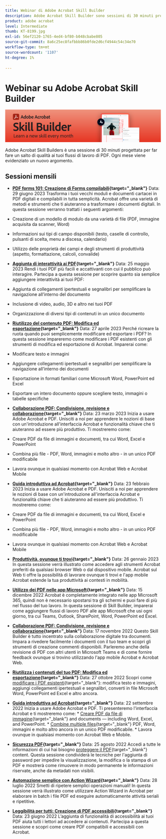 ```yaml
---
title: Webinar di Adobe Acrobat Skill Builder
description: Adobe Acrobat Skill Builder sono sessioni di 30 minuti progettate per far fare un salto di qualità ai tuoi flussi di lavoro PDF
product: adobe acrobat
level: Intermediate
thumb: KT-8199.jpg
exl-id: 56ef2120-1765-4ed4-bf80-b048cbabe805
source-git-commit: 8a6c25ec8fafbbb86b0fde2d6cf4944c54c34e70
workflow-type: tm+mt
source-wordcount: '1107'
ht-degree: 1%

---
```


# Webinar su Adobe Acrobat Skill Builder

![Immagine di Acrobat Skill Builder](../assets/sbacrobatwebinars.png)

Adobe Acrobat Skill Builders è una sessione di 30 minuti progettata per far fare un salto di qualità ai tuoi flussi di lavoro di PDF. Ogni mese viene evidenziato un nuovo argomento.

## Sessioni mensili

* **[PDF forms 101: Creazione di Forms compilabili](https://adobe-acrobat-skill-builder.joinus.adobeevents.com/attendease/networking/experience/795f4bc7-db42-4022-a624-8a53c51174c6/9d685d0f-4a5b-4236-a1ef-081d1403fb41){target="_blank"}**
Data: 29 giugno 2023 Trasforma i tuoi vecchi moduli e documenti cartacei in PDF digitali e compilabili in tutta semplicità. Acrobat offre una varietà di metodi e strumenti che ti aiuteranno a trasformare i documenti digitali. In questa sessione verranno trattati i seguenti argomenti:

* Creazione di un modello di modulo da una varietà di file (PDF, immagine acquisita da scanner, Word)
* Informazioni sui tipi di campo disponibili (testo, caselle di controllo, pulsanti di scelta, menu a discesa, calendario)
* Utilizzo delle proprietà dei campi e degli strumenti di produttività (aspetto, formattazione, calcoli, convalide)

* **[Aggiunta di interattività ai PDF](https://adobe-acrobat-skill-builder.joinus.adobeevents.com/attendease/networking/experience/4ff4d607-8c9f-47dd-ac4f-3b351a0a0fe3/2eb92255-d963-4ff7-b278-2a95a11db755){target="_blank"}**
Data: 25 maggio 2023 Rendi i tuoi PDF più facili e accattivanti con cui il pubblico può interagire. Partecipa a questa sessione per scoprire quanto sia semplice aggiungere interattività ai tuoi PDF:

* Aggiunta di collegamenti ipertestuali e segnalibri per semplificare la navigazione all’interno del documento
* Inclusione di video, audio, 3D e altro nei tuoi PDF
* Organizzazione di diversi tipi di contenuti in un unico documento

* **[Riutilizzo del contenuto PDF: Modifica ed esportazione](https://adobe-acrobat-skill-builder.joinus.adobeevents.com/attendease/networking/experience/aac3b9af-7d54-4ea5-a6fa-61bc7acea87f/8d7341ee-ff0f-492a-b3fd-935bd11d4ed0){target="_blank"}**
Data: 27 aprile 2023 Perché ricreare la ruota quando puoi semplicemente modificare ed esportare i PDF? In questa sessione impareremo come modificare i PDF esistenti con gli strumenti di modifica ed esportazione di Acrobat. Imparerai come:

* Modificare testo e immagini
* Aggiungere collegamenti ipertestuali e segnalibri per semplificare la navigazione all’interno dei documenti
* Esportazione in formati familiari come Microsoft Word, PowerPoint ed Excel
* Esportare un intero documento oppure scegliere testo, immagini o tabelle specifiche

* **[Collaborazione PDF: Condivisione, revisione e collaborazione](https://adobe-acrobat-skill-builder.joinus.adobeevents.com/attendease/networking/experience/0ef4709b-0a04-418e-a185-7efdd676c2dd/6a95bece-6f24-46f5-a17f-b408464281be){target="_blank"}**
Data: 23 marzo 2023 Inizia a usare Adobe Acrobat e PDF. Unisciti a noi per apprendere le nozioni di base con un&#39;introduzione all&#39;interfaccia Acrobat e funzionalità chiave che ti aiuteranno ad essere più produttivo. Ti mostreremo come:

* Creare PDF da file di immagini e documenti, tra cui Word, Excel e PowerPoint
* Combina più file - PDF, Word, immagini e molto altro - in un unico PDF modificabile
* Lavora ovunque in qualsiasi momento con Acrobat Web e Acrobat Mobile

* **[Guida introduttiva ad Acrobat](https://adobe-acrobat-skill-builder.joinus.adobeevents.com/attendease/networking/experience/5d8acc24-47a1-4db8-b419-8587bfb12708/fe8ec392-f29a-4e25-b7a3-61f48eea45ab){target="_blank"}**
Data: 23 febbraio 2023 Inizia a usare Adobe Acrobat e PDF. Unisciti a noi per apprendere le nozioni di base con un&#39;introduzione all&#39;interfaccia Acrobat e funzionalità chiave che ti aiuteranno ad essere più produttivo. Ti mostreremo come:

* Creare PDF da file di immagini e documenti, tra cui Word, Excel e PowerPoint
* Combina più file - PDF, Word, immagini e molto altro - in un unico PDF modificabile
* Lavora ovunque in qualsiasi momento con Acrobat Web e Acrobat Mobile

* **[Produttività, ovunque ti trovi](https://adobe-acrobat-skill-builder.joinus.adobeevents.com/attendease/networking/experience/9ab6c7a2-5ca2-4670-9a33-2ac11a1cb542/0b591876-aeae-45af-b41a-07a8326043f2){target="_blank"}**
Data: 26 gennaio 2023 In questa sessione verrà illustrato come accedere agli strumenti Acrobat preferiti da qualsiasi browser Web o dal dispositivo mobile. Acrobat sul Web ti offre la possibilità di lavorare ovunque ti trovi e l&#39;app mobile Acrobat estende la tua produttività ai contesti in mobilità.

* **[Utilizzo dei PDF nelle app Microsoft](https://adobe-acrobat-skill-builder.joinus.adobeevents.com/attendease/networking/experience/f7e3961b-e322-4253-bfa4-ff1957a08d99/c1111644-e958-41bf-ad6e-dffafafa7fa0){target="_blank"}**
Data: 15 dicembre 2022 Acrobat è completamente integrato nelle app Microsoft 365, quindi non è necessario spostarsi tra gli schermi e puoi fare di più nel flusso del tuo lavoro. In questa sessione di Skill Builder, imparerai come aggiungere flussi di lavoro PDF alle app Microsoft che usi ogni giorno, tra cui Teams, Outlook, SharePoint, Word, PowerPoint ed Excel.

* **[Collaborazione PDF: Condivisione, revisione e collaborazione](https://adobe-acrobat-skill-builder.joinus.adobeevents.com/attendease/networking/experience/d1eb8544-6268-4855-8500-2370b1e68045/0dd92858-0587-49f4-be60-8d48c140ef39){target="_blank"}**
Data: 17 novembre 2022 Questo Skill Builder è tutto incentrato sulla collaborazione digitale tra documenti. Impara a rivedere facilmente i documenti con il tuo team e scopri gli strumenti di creazione commenti disponibili. Parleremo anche della revisione di PDF con altri utenti in Microsoft Teams e di come fornire feedback ovunque si trovino utilizzando l&#39;app mobile Acrobat e Acrobat Web.

* **[Riutilizza i contenuti del tuo PDF: Modifica ed esportazione](https://adobe-acrobat-skill-builder.joinus.adobeevents.com/attendease/networking/experience/68a9bbf2-91ca-40f0-baa1-812dd0730e0b/48c2399c-7392-4d7d-ba51-f623dead313a){target="_blank"}**
Data: 27 ottobre 2022 Scopri come [modificare i PDF esistenti](https://www.adobe.com/it/acrobat/online/pdf-editor.html){target="_blank"}: modifica testo e immagini, aggiungi collegamenti ipertestuali e segnalibri, converti in file Microsoft Word, PowerPoint ed Excel e altro ancora.

* **[Guida introduttiva ad Acrobat](https://adobe-acrobat-skill-builder.joinus.adobeevents.com/attendease/networking/experience/360c9159-3f6f-47ae-8320-d0ad391883e1/e54db15b-af50-40ff-a274-6e927a22c6e7){target="_blank"}**
Data: 22 settembre 2022 Inizia a usare Adobe Acrobat e PDF. Ti presenteremo l&#39;interfaccia Acrobat e ti mostreremo come: * [Creare PDF da file di immagine](https://www.adobe.com/it/acrobat/online/convert-pdf.html){target="_blank"} and documents — including Word, Excel, and PowerPoint. * [Combine multiple files](https://www.adobe.com/it/acrobat/online/merge-pdf.html){target="_blank"} PDF, Word, immagini e molto altro ancora in un unico PDF modificabile. * Lavora ovunque in qualsiasi momento con Acrobat Web e Mobile.

* **[Sicurezza PDF](https://adobe-acrobat-skill-builder.joinus.adobeevents.com/attendease/networking/experience/ad3778d2-f2c3-4966-98ed-8b1bb90e4b2b/180ad785-1b5b-4c80-80ab-1df345f082ff){target="_blank"}**
Data: 25 agosto 2022 Accedi a tutte le informazioni di cui hai bisogno [proteggere il PDF](https://www.adobe.com/it/acrobat/online/password-protect-pdf.html){target="_blank"} content. Questa sessione condividerà le tecniche per l&#39;aggiunta di password per impedire la visualizzazione, la modifica o la stampa di un PDF e mostrerà come rimuovere in modo permanente le informazioni riservate, anche da metadati non visibili.

* **[Automazione semplice con Action Wizard](https://adobe-acrobat-skill-builder.joinus.adobeevents.com/attendease/networking/experience/45ef14f7-e5e4-4fe0-ba26-905adac092a2/24bf421e-f489-47dc-a5a4-d8d70858348c){target="_blank"}**
Data: 28 luglio 2022 Smetti di ripetere semplici operazioni manuali! In questa sessione verrà illustrato come utilizzare Action Wizard in Acrobat per elaborare in batch i file PDF ed eseguire automaticamente attività seriali e ripetitive.

* **[Leggibilità per tutti: Creazione di PDF accessibili](https://adobe-acrobat-skill-builder.joinus.adobeevents.com/attendease/networking/experience/18c111bd-9c63-4636-a4fd-8dc045a20423/8484f6c9-e2c9-4e1c-8d03-c2ca1d4db77c){target="_blank"}**
Data: 23 giugno 2022 L’aggiunta di funzionalità di accessibilità ai tuoi PDF aiuta tutti i lettori ad accedere ai contenuti. Partecipa a questa sessione e scopri come creare PDF compatibili e accessibili con Acrobat.